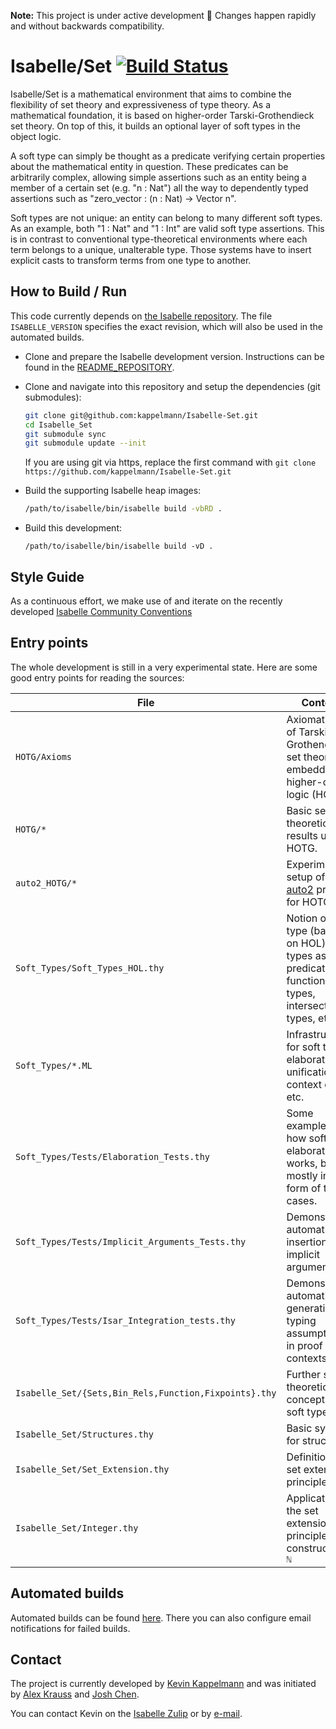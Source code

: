 **Note:** This project is under active development 🚧 Changes happen rapidly and without backwards compatibility.

# Isabelle/Set [![Build Status](https://github.com/kappelmann/Isabelle-Set/actions/workflows/build.yml/badge.svg)](https://github.com/kappelmann/Isabelle-Set/actions)

Isabelle/Set is a mathematical environment that aims to combine the flexibility of set theory and expressiveness of type theory.
As a mathematical foundation, it is based on higher-order Tarski-Grothendieck set theory.
On top of this, it builds an optional layer of soft types in the object logic.

A soft type can simply be thought as a predicate verifying certain properties about the mathematical entity in question.
These predicates can be arbitrarily complex, allowing simple assertions such as an entity being a member of a certain set (e.g. "n : Nat")
all the way to dependently typed assertions such as "zero\_vector : (n : Nat) -> Vector n".

Soft types are not unique: an entity can belong to many different soft types.
As an example, both "1 : Nat" and "1 : Int" are valid soft type assertions.
This is in contrast to conventional type-theoretical environments where each term belongs to a unique, unalterable type.
Those systems have to insert explicit casts to transform terms from one type to another.

## How to Build / Run

This code currently depends on [the Isabelle repository](https://isabelle.in.tum.de/repos/isabelle).
The file `ISABELLE_VERSION` specifies the exact revision, which will also be used
in the automated builds.

* Clone and prepare the Isabelle development version.
  Instructions can be found in the
  [README_REPOSITORY](https://isabelle.in.tum.de/repos/isabelle/file/tip/README_REPOSITORY).

* Clone and navigate into this repository and setup the dependencies (git submodules):
  ```bash
  git clone git@github.com:kappelmann/Isabelle-Set.git
  cd Isabelle_Set
  git submodule sync
  git submodule update --init
  ```
  If you are using git via https, replace the first command with
  `git clone https://github.com/kappelmann/Isabelle-Set.git`

* Build the supporting Isabelle heap images:
  ```bash
  /path/to/isabelle/bin/isabelle build -vbRD .
  ```

* Build this development:
  ```
  /path/to/isabelle/bin/isabelle build -vD .
  ```

## Style Guide

As a continuous effort, we make use of and iterate on the recently developed
[Isabelle Community Conventions](https://isabelle.systems/conventions/)

## Entry points

The whole development is still in a very experimental state.
Here are some good entry points for reading the sources:

File | Content
-----|--------
`HOTG/Axioms` | Axiomatisation of Tarski-Grothendieck set theory embedded in higher-order logic (HOTG).
`HOTG/*` | Basic set-theoretic results using HOTG.
`auto2_HOTG/*` | Experimental setup of the [auto2](https://github.com/bzhan/auto2) prover for HOTG.
`Soft_Types/Soft_Types_HOL.thy` | Notion of soft type (based on HOL), types as predicates, function types, intersection types, etc.
`Soft_Types/*.ML` | Infrastructure for soft types: elaboration, unification, context data, etc.
`Soft_Types/Tests/Elaboration_Tests.thy` | Some examples of how soft type elaboration works, but mostly in the form of test cases.
`Soft_Types/Tests/Implicit_Arguments_Tests.thy` | Demonstrates automatic insertion of implicit arguments
`Soft_Types/Tests/Isar_Integration_tests.thy` | Demonstrates automatic generation of typing assumptions in proof contexts.
`Isabelle_Set/{Sets,Bin_Rels,Function,Fixpoints}.thy` | Further set-theoretic concepts with soft types
`Isabelle_Set/Structures.thy` | Basic syntax for structures
`Isabelle_Set/Set_Extension.thy` | Definitional set extension principle
`Isabelle_Set/Integer.thy` | Application of the set extension principle to construct `ℤ ⊇ ℕ`

## Automated builds

Automated builds can be found [here](https://github.com/kappelmann/Isabelle-Set/actions).
There you can also configure email notifications for failed builds.

## Contact

The project is currently developed by [Kevin Kappelmann](https://www21.in.tum.de/~kappelmk/)
and was initiated by [Alex Krauss](https://www21.in.tum.de/~krauss/) and [Josh Chen](https://joshchen.io/).

You can contact Kevin on the [Isabelle Zulip](https://isabelle.zulipchat.com/) or by [e-mail](kevin.kappelmann@tum.de).
